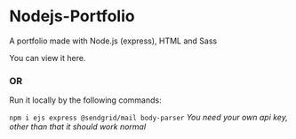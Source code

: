 # Nodejs-Portfolio
A  portfolio made with Node.js (express), HTML and Sass

You can view it <a hreff="##">here</a>.
### OR
Run it locally by the following commands:

<code>npm i ejs express @sendgrid/mail body-parser</code> 
<i>You need your own api key, other than that it should work normal</i>
